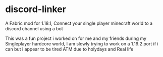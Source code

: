 # discord-linker
A Fabric mod for 1.18.1, Connect your single player minecraft world to a discord channel using a bot

This was a fun project i worked on for me and my friends during my Singleplayer hardcore world, I am slowly trying to work on a 1.19.2 port if i can but i appear to be tired ATM due to holydays and Real life

